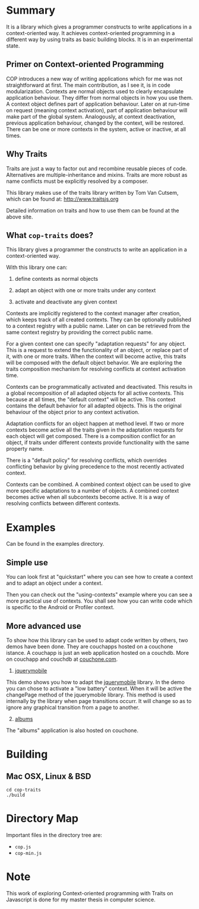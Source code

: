 Summary
=======

It is a library which gives a programmer constructs to write applications in a 
context-oriented way. It achieves context-oriented programming in a different
way by using traits as basic building blocks. It is in an experimental state.

Primer on Context-oriented Programming
--------------------------------------

COP introduces a new way of writing applications which for me was not 
straightforward at first. The main contribution, as I see it, is in code 
modularization. Contexts are normal objects used to clearly encapsulate 
application behaviour. They differ from normal objects in how you use them. 
A context object defines part of application behaviour. Later on at run-time 
on request (meaning context activation), part of application behaviour will 
make part of the global system. Analogously, at context deactivation, previous 
application behaviour, changed by the context, will be restored. There can be 
one or more contexts in the system, active or inactive, at all times.

Why Traits
----------

Traits are just a way to factor out and recombine reusable pieces of code. 
Alternatives are multiple-inheritance and mixins. Traits are more robust as
name conflicts must be explicitly resolved by a composer. 

This library makes use of the traits library written by Tom Van Cutsem, which 
can be found at: http://www.traitsjs.org

Detailed information on traits and how to use them can be found at the above 
site.

What `cop-traits` does?
-----------------------

This library gives a programmer the constructs to write an application in a 
context-oriented way.

With this library one can:

1. define contexts as normal objects

2. adapt an object with one or more traits under any context

3. activate and deactivate any given context

Contexts are implicitly registered to the context manager after creation, which
keeps track of all created contexts. They can be optionally published to a 
context registry with a public name. Later on can be retrieved from the same 
context registry by providing the correct public name.

For a given context one can specify "adaptation requests" for any object. 
This is a request to extend the functionality of an object, or replace part of 
it, with one or more traits. When the context will become active, this traits 
will be composed with the default object behavior. We are exploring the traits
composition mechanism for resolving conflicts at context activation time.

Contexts can be programmatically activated and deactivated. This results in a 
global recomposition of all adapted objects for all active contexts. This 
because at all times, the "default context" will be active. This context 
contains the default behavior for all adapted objects. This is the original 
behaviour of the object prior to any context activation.

Adaptation conflicts for an object happen at method level. If two or more 
contexts become active all the traits given in the adaptation requests for each 
object will get composed. There is a composition conflict for an object, if 
traits under different contexts provide functionality with the same property 
name.

There is a "default policy" for resolving conflicts, which overrides 
conflicting behavior by giving precedence to the most recently activated 
context. 

Contexts can be combined. A combined context object can be used to give more 
specific adaptations to a number of objects. A combined context becomes active
when all subcontexts become active. It is a way of resolving conflicts 
between different contexts.

Examples
========
Can be found in the examples directory.

Simple use
----------
You can look first at "quickstart" where you can see how to create a context 
and to adapt an object under a context.

Then you can check out the "using-contexts" example where you can see a more 
practical use of contexts. You shall see how you can write code which is 
specific to the Android or Profiler context.

More advanced use
-----------------
To show how this library can be used to adapt code written by others, two
demos have been done. They are couchapps hosted on a couchone istance.
A couchapp is just an web application hosted on a couchdb. More on couchapp 
and couchdb at [couchone.com](http://www.couchone.com/products).

1. [jquerymobile](http://colmarius.couchone.com:5984/jquerymobile/_design/jquerymobile/index.html)

This demo shows you how to adapt the [jquerymobile](http://jquerymobile.com) library. 
In the demo you can chose to activate a "low battery" context. When it will be 
active the changePage method of the jquerymobile library. This method is used
internally by the library when page transitions occurr. It will change so as to
ignore any graphical transition from a page to another.


2. [albums](http://colmarius.couchone.com:5984/albums/_design/albums/index.html)

The "albums" application is also hosted on couchone.

Building
========

Mac OSX, Linux & BSD
--------------------

	cd cop-traits
	./build

Directory Map
=============

Important files in the directory tree are:

- `cop.js`
- `cop-min.js`

Note
====

This work of exploring Context-oriented programming with Traits on Javascript
is done for my master thesis in computer science.
